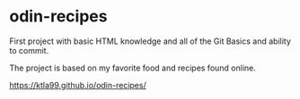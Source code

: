 # odin-recipes

First project with basic HTML knowledge and all of the Git Basics and ability to commit. 

The project is based on my favorite food and recipes found online.

https://ktla99.github.io/odin-recipes/
